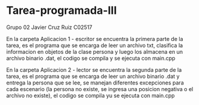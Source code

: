 # Tarea-programada-III
Grupo 02 Javier Cruz Ruiz C02517

En la carpeta Aplicacion 1 - escritor se encuentra la primera parte de la tarea, es el programa que se encarga de leer un archivo txt, clasifica
la informacion en objetos de la clase persona y luego los almacena en un archivo binario .dat, el codigo se compila y se ejecuta con main.cpp 

En la carpeta Aplicacion 2 - lector se encuentra la segunda parte de la tarea, es el programa que se encarga de leer un archivo binario .dat 
y entrega la persona que se lee, se manejan diferentes excepciones para cada escenario (la persona no existe, se ingresa una posicion negativa o 
el archivo no existe), el codigo se compila yu se ejecuta con main.cpp